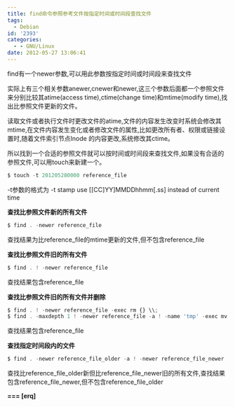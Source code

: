 ```yaml
---
title: find命令参照参考文件按指定时间或时间段查找文件
tags:
  - Debian
id: '2393'
categories:
  - - GNU/Linux
date: 2012-05-27 13:06:41
---
```


find有一个newer参数,可以用此参数按指定时间或时间段来查找文件
<!-- more -->
实际上有三个相关参数anewer,cnewer和newer,这三个参数后面都一个参照文件来分别比较其atime(access time),ctime(change time)和mtime(modify time),找出比参照文件更新的文件。

读取文件或者执行文件时更改文件的atime,文件的内容发生改变时系统会修改其mtime,在文件内容发生变化或者修改文件的属性,比如更改所有者、权限或链接设置时,随着文件索引节点Inode 的内容更改,系统修改其ctime。

所以找到一个合适的参照文件就可以按时间或时间段来查找文件,如果没有合适的参照文件,可以用touch来新建一个。
```js
$ touch -t 201205280000 reference_file
```

-t参数的格式为
-t stamp
 use \[\[CC\]YY\]MMDDhhmm\[.ss\] instead of current time

**查找比参照文件新的所有文件**
```js
$ find . -newer reference_file
```
查找结果为比reference_file的mtime更新的文件,但不包含reference_file

**查找比参照文件旧的所有文件**
```js
$ find . ! -newer reference_file
```
查找结果包含reference_file

**查找比参照文件旧的所有文件并删除**
```js
$ find . ! -newer reference_file -exec rm {} \\;
$ find . -maxdepth 1 ! -newer reference_file -a ! -name 'tmp' -exec mv {} tmp/{} \\; /*查找到的文件(不包含tmp目录)移动到当前目录下的tmp目录*/
```
查找结果包含reference_file

**查找指定时间段内的文件**
```js
$ find . -newer reference_file_older -a ! -newer reference_file_newer
```
查找比reference_file_older新但比reference_file_newer旧的所有文件,查找结果包含reference_file_newer,但不包含reference_file_older

**\===
\[erq\]**